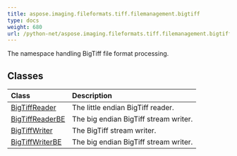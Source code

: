 ```yaml
---
title: aspose.imaging.fileformats.tiff.filemanagement.bigtiff
type: docs
weight: 680
url: /python-net/aspose.imaging.fileformats.tiff.filemanagement.bigtiff/
---
```



The namespace handling BigTiff file format processing.

## **Classes**
| **Class** | **Description** |
| :- | :- |
| [BigTiffReader](/imaging/python-net/aspose.imaging.fileformats.tiff.filemanagement.bigtiff/bigtiffreader/) | The little endian BigTiff reader. |
| [BigTiffReaderBE](/imaging/python-net/aspose.imaging.fileformats.tiff.filemanagement.bigtiff/bigtiffreaderbe/) | The big endian BigTiff stream writer. |
| [BigTiffWriter](/imaging/python-net/aspose.imaging.fileformats.tiff.filemanagement.bigtiff/bigtiffwriter/) | The BigTiff stream writer. |
| [BigTiffWriterBE](/imaging/python-net/aspose.imaging.fileformats.tiff.filemanagement.bigtiff/bigtiffwriterbe/) | The big endian BigTiff stream writer. |
